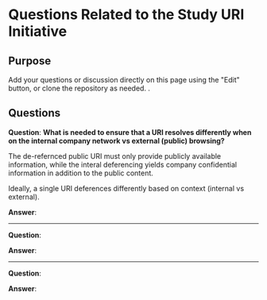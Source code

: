 # Questions Related to the Study URI Initiative

## Purpose
Add your questions or discussion directly on this page using the "Edit" button, 
or clone the repository as needed. 
.

## Questions

**Question**: **What is needed to ensure that a URI resolves differently when on the internal company network
vs external (public) browsing?**

The de-refernced public URI must only provide publicly available information,
while the interal deferencing yields company confidential information in addition to the public content.

Ideally, a single URI deferences differently based on context (internal vs external).


**Answer**:

---

**Question**:

**Answer**:

---

**Question**:

**Answer**:





